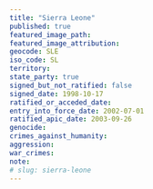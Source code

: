 ```yaml
---
title: "Sierra Leone"
published: true
featured_image_path:
featured_image_attribution:
geocode: SLE
iso_code: SL
territory:
state_party: true
signed_but_not_ratified: false
signed_date: 1998-10-17
ratified_or_acceded_date:
entry_into_force_date: 2002-07-01
ratified_apic_date: 2003-09-26
genocide:
crimes_against_humanity:
aggression:
war_crimes:
note:
# slug: sierra-leone
---
```

